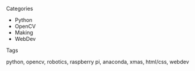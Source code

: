 Categories

* Python
* OpenCV
* Making
* WebDev

Tags

python, opencv, robotics, raspberry pi, anaconda, xmas, html/css, webdev